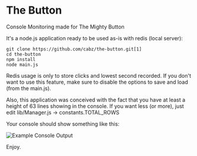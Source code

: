 # The Button
Console Monitoring made for The Mighty Button

It's a node.js application ready to be used as-is with redis (local server):

    git clone https://github.com/cabz/the-button.git[1]
    cd the-button
    npm install
    node main.js

Redis usage is only to store clicks and lowest second recorded. If you don't want to use this feature, make sure to disable the options to save and load (from the main.js).

Also, this application was conceived with the fact that you have at least a height of 63 lines showing in the console. If you want less (or more), just edit lib/Manager.js -> constants.TOTAL_ROWS

Your console should show something like this:

![Example Console Output](http://i.imgur.com/PE9poXL.png)

Enjoy.
